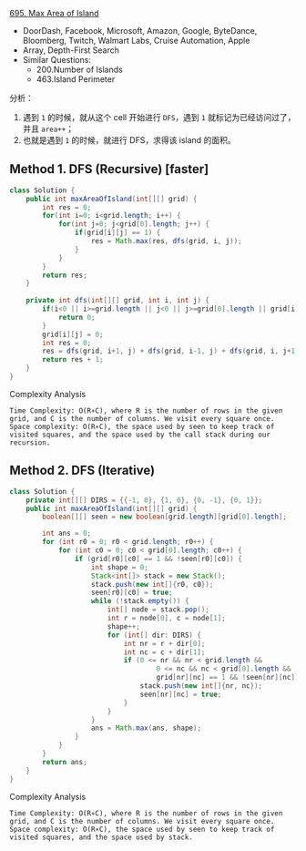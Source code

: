 [695. Max Area of Island](https://leetcode.com/problems/max-area-of-island/)

* DoorDash, Facebook, Microsoft, Amazon, Google, ByteDance, Bloomberg, Twitch, Walmart Labs, Cruise Automation, Apple
* Array, Depth-First Search
* Similar Questions:
    * 200.Number of Islands
    * 463.Island Perimeter
    
分析：
1. 遇到 `1` 的时候，就从这个 cell 开始进行 `DFS`，遇到 `1` 就标记为已经访问过了，并且 `area++`；
2. 也就是遇到 `1` 的时候，就进行 DFS，求得该 island 的面积。
    
## Method 1. DFS (Recursive) [faster]
```java 
class Solution {
    public int maxAreaOfIsland(int[][] grid) {
        int res = 0;
        for(int i=0; i<grid.length; i++) {
            for(int j=0; j<grid[0].length; j++) {
                if(grid[i][j] == 1) {
                    res = Math.max(res, dfs(grid, i, j));
                }
            }
        }
        return res;
    }
    
    private int dfs(int[][] grid, int i, int j) {
        if(i<0 || i>=grid.length || j<0 || j>=grid[0].length || grid[i][j]==0) {
            return 0;
        }
        grid[i][j] = 0;
        int res = 0;
        res = dfs(grid, i+1, j) + dfs(grid, i-1, j) + dfs(grid, i, j+1) + dfs(grid, i, j-1);
        return res + 1;
    }
}
```
Complexity Analysis

    Time Complexity: O(R∗C), where R is the number of rows in the given grid, and C is the number of columns. We visit every square once.
    Space complexity: O(R∗C), the space used by seen to keep track of visited squares, and the space used by the call stack during our recursion.


## Method 2. DFS (Iterative)
```java 
class Solution {
    private int[][] DIRS = {{-1, 0}, {1, 0}, {0, -1}, {0, 1}};
    public int maxAreaOfIsland(int[][] grid) {
        boolean[][] seen = new boolean[grid.length][grid[0].length];

        int ans = 0;
        for (int r0 = 0; r0 < grid.length; r0++) {
            for (int c0 = 0; c0 < grid[0].length; c0++) {
                if (grid[r0][c0] == 1 && !seen[r0][c0]) {
                    int shape = 0;
                    Stack<int[]> stack = new Stack();
                    stack.push(new int[]{r0, c0});
                    seen[r0][c0] = true;
                    while (!stack.empty()) {
                        int[] node = stack.pop();
                        int r = node[0], c = node[1];
                        shape++;
                        for (int[] dir: DIRS) {
                            int nr = r + dir[0];
                            int nc = c + dir[1];
                            if (0 <= nr && nr < grid.length &&
                                    0 <= nc && nc < grid[0].length &&
                                    grid[nr][nc] == 1 && !seen[nr][nc]) {
                                stack.push(new int[]{nr, nc});
                                seen[nr][nc] = true;
                            }
                        }
                    }
                    ans = Math.max(ans, shape);
                }
            }
        }
        return ans;
    }
}
```
Complexity Analysis

    Time Complexity: O(R∗C), where R is the number of rows in the given grid, and C is the number of columns. We visit every square once.
    Space complexity: O(R∗C), the space used by seen to keep track of visited squares, and the space used by stack.
